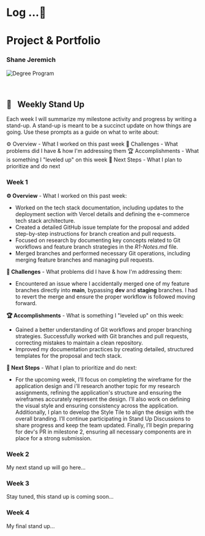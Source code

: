 # Log ...🚀

# Project & Portfolio

### Shane Jeremich

![Degree Program](https://img.shields.io/badge/degree-web%20development-blue.svg)&nbsp;

<br>

## 📢 &nbsp; Weekly Stand Up

Each week I will summarize my milestone activity and progress by writing a stand-up. A stand-up is meant to be a succinct update on how things are going. Use these prompts as a guide on what to write about:

⚙️ Overview - What I worked on this past week
🌵 Challenges - What problems did I have & how I'm addressing them
🏆 Accomplishments - What is something I "leveled up" on this week
🔮 Next Steps - What I plan to prioritize and do next

### Week 1

**⚙️ Overview** - What I worked on this past week:

- Worked on the tech stack documentation, including updates to the deployment section with Vercel details and defining the e-commerce tech stack architecture.
- Created a detailed GitHub issue template for the proposal and added step-by-step instructions for branch creation and pull requests.
- Focused on research by documenting key concepts related to Git workflows and feature branch strategies in the _R1-Notes.md_ file.
- Merged branches and performed necessary Git operations, including merging feature branches and managing pull requests.

**🌵 Challenges** - What problems did I have & how I'm addressing them:

- Encountered an issue where I accidentally merged one of my feature branches directly into **main**, bypassing **dev** and **staging** branches. I had to revert the merge and ensure the proper workflow is followed moving forward.

**🏆 Accomplishments** - What is something I "leveled up" on this week:

- Gained a better understanding of Git workflows and proper branching strategies. Successfully worked with Git branches and pull requests, correcting mistakes to maintain a clean repository.
- Improved my documentation practices by creating detailed, structured templates for the proposal and tech stack.

**🔮 Next Steps** - What I plan to prioritize and do next:

- For the upcoming week, I’ll focus on completing the wireframe for the application design and i'll research another topic for my research assignments, refining the application's structure and ensuring the wireframes accurately represent the design. I'll also work on defining the visual style and ensuring consistency across the application. Additionally, I plan to develop the Style Tile to align the design with the overall branding. I’ll continue participating in Stand Up Discussions to share progress and keep the team updated. Finally, I’ll begin preparing for dev's PR in milestone 2, ensuring all necessary components are in place for a strong submission.

### Week 2

My next stand up will go here...

### Week 3

Stay tuned, this stand up is coming soon...

### Week 4

My final stand up...

<br>
